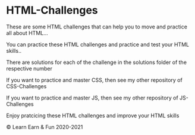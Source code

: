 # HTML-Challenges
These are some HTML challenges that can help you to move and practice all about HTML...

You can practice these HTML challenges and practice and test your HTML skills..

There are solutions for each of the challenge in the solutions folder of the respective number

If you want to practice and master CSS, then see my other repository of CSS-Challenges

If you want to practice and master JS, then see my other repository of JS-Challenges

Enjoy pratcicing these HTML challenges and improve your HTML skills

© Learn Earn & Fun 2020-2021
